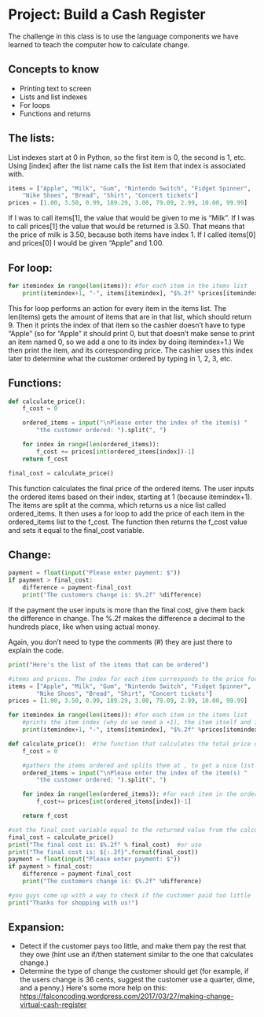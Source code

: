 # Project:  Build a Cash Register
The challenge in this class is to use the language components we have learned to teach the computer how to calculate change.

## Concepts to know
  - Printing text to screen
  - Lists and list indexes
  - For loops
  - Functions and returns

## The lists:
List indexes start at 0 in Python, so the first item is 0, the second is 1, etc. Using [index] after the list name calls the list item that index is associated with.
```python
items = ["Apple", "Milk", "Gum", "Nintendo Switch", "Fidget Spinner",
    "Nike Shoes", "Bread", "Shirt", "Concert tickets"]
prices = [1.00, 3.50, 0.99, 189.29, 3.00, 79.09, 2.99, 10.00, 99.99]
```
If I was to call items[1], the value that would be given to me is “Milk”. If I was to call prices[1] the value that would be returned is 3.50. That means that the price of milk is 3.50, because both items have index 1. If I called items[0] and prices[0] I would be given “Apple” and 1.00.

## For loop:
```python
for itemindex in range(len(items)): #for each item in the items list
    print(itemindex+1, "-", items[itemindex], "$%.2f" %prices[itemindex])
```
This for loop performs an action for every item in the items list. The len(items) gets the amount of items that are in that list, which should return 9. Then it prints the index of that item so the cashier doesn’t have to type “Apple” (so for “Apple” it should print 0, but that doesn’t make sense to print an item named 0, so we add a one to its index by doing itemindex+1.) We then print the item, and its corresponding price. The cashier uses this index later to determine what the customer ordered by typing in 1, 2, 3, etc.

## Functions:
```python
def calculate_price():
    f_cost = 0

    ordered_items = input("\nPlease enter the index of the item(s) "
        "the customer ordered: ").split(", ")

    for index in range(len(ordered_items)):
        f_cost += prices[int(ordered_items[index])-1]
    return f_cost

final_cost = calculate_price()
```

This function calculates the final price of the ordered items. The user inputs the ordered items based on their index, starting at 1 (because itemindex+1). The items are split at the comma, which returns us a nice list called ordered_items. It then uses a for loop to add the price of each item in the ordered_items list to the f_cost. The function then returns the f_cost value and sets it equal to the final_cost variable.

## Change:
```python
payment = float(input("Please enter payment: $"))
if payment > final_cost:
    difference = payment-final_cost
    print("The customers change is: $%.2f" %difference)
```
If the payment the user inputs is more than the final cost, give them back the difference in change. The %.2f makes the difference a decimal to the hundreds place, like when using actual money.

Again, you don’t need to type the comments (#) they are just there to explain the code.

```python
print("Here's the list of the items that can be ordered")

#items and prices. The index for each item corresponds to the price for that item
items = ["Apple", "Milk", "Gum", "Nintendo Switch", "Fidget Spinner",
        "Nike Shoes", "Bread", "Shirt", "Concert tickets"]
prices = [1.00, 3.50, 0.99, 189.29, 3.00, 79.09, 2.99, 10.00, 99.99]

for itemindex in range(len(items)): #for each item in the items list
    #prints the item index (why do we need a +1), the item itself and its corresponding price
    print(itemindex+1, "-", items[itemindex], "$%.2f" %prices[itemindex])

def calculate_price():  #the function that calculates the total price of the items ordered
    f_cost = 0

    #gathers the items ordered and splits them at , to get a nice list
    ordered_items = input("\nPlease enter the index of the item(s) "
        "the customer ordered: ").split(", ")

    for index in range(len(ordered_items)): #for each item in the ordered_items list, add its cost to the final_cost and return it
        f_cost+= prices[int(ordered_items[index])-1]

    return f_cost

#set the final_cost variable equal to the returned value from the calculate_price function
final_cost = calculate_price()
print("The final cost is: $%.2f" % final_cost)  #or use
print("The final cost is: ${:.2f}".format(final_cost))
payment = float(input("Please enter payment: $"))
if payment > final_cost:
    difference = payment-final_cost
    print("The customers change is: $%.2f" %difference)

#you guys come up with a way to check if the customer paid too little
print("Thanks for shopping with us!")
```

## Expansion:
  - Detect if the customer pays too little, and make them pay the rest that they owe (hint use an if/then statement similar to the one that calculates change.)
  - Determine the type of change the customer should get (for example, if the users change is 36 cents, suggest the customer use a quarter, dime, and a penny.) Here's some more help on this: https://falconcoding.wordpress.com/2017/03/27/making-change-virtual-cash-register
